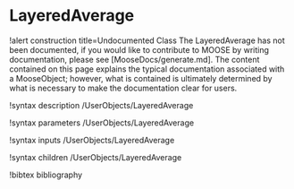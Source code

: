 <!-- MOOSE Documentation Stub: Remove this when content is added. -->

# LayeredAverage

!alert construction title=Undocumented Class
The LayeredAverage has not been documented, if you would like to contribute to MOOSE by
writing documentation, please see [MooseDocs/generate.md]. The content contained on this page explains
the typical documentation associated with a MooseObject; however, what is contained is ultimately
determined by what is necessary to make the documentation clear for users.

!syntax description /UserObjects/LayeredAverage

!syntax parameters /UserObjects/LayeredAverage

!syntax inputs /UserObjects/LayeredAverage

!syntax children /UserObjects/LayeredAverage

!bibtex bibliography
